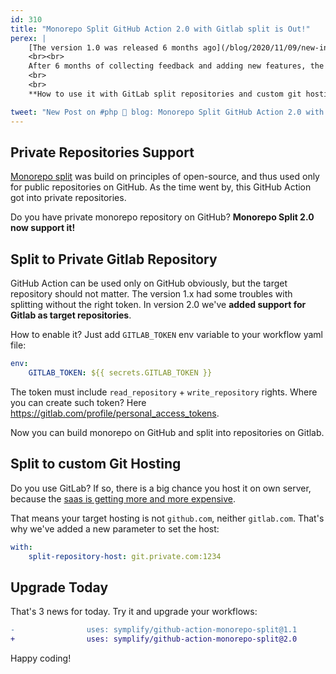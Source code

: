 ```yaml
---
id: 310
title: "Monorepo Split GitHub Action 2.0 with Gitlab split is Out!"
perex: |
    [The version 1.0 was released 6 months ago](/blog/2020/11/09/new-in-symplify-9-monorepo-split-with-github-action). Compared to its ancestors, it speed up the split from **2 minutes to 10 seconds**.
    <br><br>
    After 6 months of collecting feedback and adding new features, the version 2.0 is here!
    <br>
    <br>
    **How to use it with GitLab split repositories and custom git hosting?**

tweet: "New Post on #php 🐘 blog: Monorepo Split GitHub Action 2.0 with Gitlab split is Out!"
---
```


## Private Repositories Support

[Monorepo split](https://github.com/symplify/monorepo-split-github-action) was build on principles of open-source, and thus used only for public repositories on GitHub. As the time went by, this GitHub Action got into private repositories.

Do you have private monorepo repository on GitHub? **Monorepo Split 2.0 now support it!**

## Split to Private Gitlab Repository

GitHub Action can be used only on GitHub obviously, but the target repository should not matter. The version 1.x had some troubles with splitting without the right token. In version 2.0 we've **added support for Gitlab as target repositories**.

How to enable it? Just add `GITLAB_TOKEN` env variable to your workflow yaml file:

```yaml
env:
    GITLAB_TOKEN: ${{ secrets.GITLAB_TOKEN }}
```

The token must include `read_repository` + `write_repository` rights. Where you can create such token? Here https://gitlab.com/profile/personal_access_tokens.

Now you can build monorepo on GitHub and split into repositories on Gitlab.

## Split to custom Git Hosting

Do you use GitLab? If so, there is a big chance you host it on own server, because the [saas is getting more and more expensive](/blog/best-time-to-switch-gitlab-to-github/).

That means your target hosting is not `github.com`, neither `gitlab.com`. That's why we've added a new parameter to set the host:

```yaml
with:
    split-repository-host: git.private.com:1234
```

## Upgrade Today

That's 3 news for today. Try it and upgrade your workflows:

```diff
-                uses: symplify/github-action-monorepo-split@1.1
+                uses: symplify/github-action-monorepo-split@2.0
```

Happy coding!
